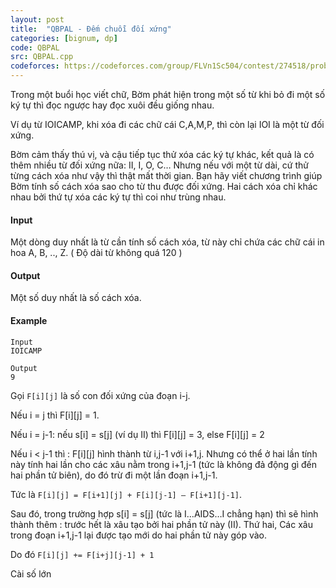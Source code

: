 ```yaml
---
layout: post
title:  "QBPAL - Đếm chuỗi đối xứng"
categories: [bignum, dp]
code: QBPAL
src: QBPAL.cpp
codeforces: https://codeforces.com/group/FLVn1Sc504/contest/274518/problem/S
---
```




  


Trong một buổi học viết chữ, Bờm phát hiện trong một số từ khi bỏ đi một số ký tự thì đọc ngược hay đọc xuôi đều giống nhau.

Ví dụ từ IOICAMP, khi xóa đi các chữ cái C,A,M,P, thì còn lại IOI là một từ đối xứng.

Bờm cảm thấy thú vị, và cậu tiếp tục thử xóa các ký tự khác, kết quả là có thêm nhiều từ đối xứng nữa: II, I, O, C… Nhưng nếu với một từ dài, cứ thử từng cách xóa như vậy thì thật mất thời gian. Bạn hãy viết chương trình giúp Bờm tính số cách xóa sao cho từ thu được đối xứng. Hai cách xóa chỉ khác nhau bởi thứ tự xóa các ký tự thì coi như trùng nhau.

#### Input

Một dòng duy nhất là từ cần tính số cách xóa, từ này chỉ chứa các chữ cái in hoa A, B, .., Z. ( Độ dài từ không quá 120 )

#### Output

Một số duy nhất là số cách xóa.

#### Example

```
Input
IOICAMP

Output
9
```

<!--more-->



Gọi `F[i][j]` là số con đối xứng của đoạn i-j. 

Nếu i = j thì F[i][j] = 1.

Nếu i = j-1:  nếu s[i] = s[j] (ví dụ II) thì F[i][j] = 3, else F[i][j] = 2

Nếu i < j-1 thì : F[i][j] hình thành từ i,j-1 với i+1,j. Nhưng có thể ở hai lần tính này tính hai lần cho các xâu nằm trong i+1,j-1 (tức là không đả động gì đến hai phần tử biên), do đó trừ đi một lần đoạn i+1,j-1.

Tức là `F[i][j] = F[i+1][j] + F[i][j-1] – F[i+1][j-1]`.

Sau đó, trong trường hợp s[i] = s[j] (tức là I…AIDS…I chẳng hạn) thì sẽ hình thành thêm : trước hết là xâu tạo bởi hai phần tử này (II). Thứ hai, Các xâu trong đoạn i+1,j-1 lại được tạo mới do hai phần tử này góp vào.

Do đó `F[i][j] += F[i+j][j-1] + 1`

Cài số lớn
